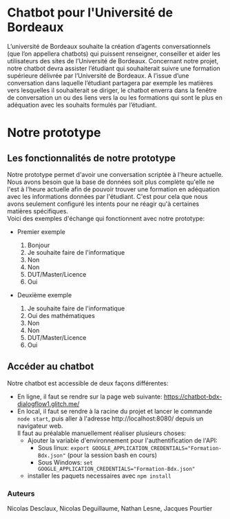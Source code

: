 # Chatbot pour l'Université de Bordeaux
L’université de Bordeaux souhaite la création d’agents conversationnels (que l’on appellera chatbots) qui puissent renseigner, conseiller et aider les utilisateurs des sites de l’Université de Bordeaux. Concernant notre projet, notre chatbot devra assister l’étudiant qui souhaiterait suivre une formation supérieure délivrée par l’Université de Bordeaux. A l’issue d’une conversation dans laquelle l’étudiant partagera par exemple les matières vers lesquelles il souhaiterait se diriger, le chatbot enverra dans la fenêtre de conversation un ou des liens vers la ou les formations qui sont le plus en adéquation avec les souhaits formulés par l’étudiant.
# Notre prototype
## Les fonctionnalités de notre prototype
Notre prototype permet d'avoir une conversation scriptée à l'heure actuelle. Nous avons besoin que la base de données soit plus complète qu'elle ne l'est à l'heure actuelle afin de pouvoir trouver une formation en adéquation avec les informations données par l'étudiant. C'est pour cela que nous avons seulement configuré les intents pour ne réagir qu'à certaines matières spécifiques.  
Voici des exemples d'échange qui fonctionnent avec notre prototype:  
* Premier exemple
  1. Bonjour
  2. Je souhaite faire de l'informatique
  3. Non
  4. Non
  5. DUT/Master/Licence
  6. Oui  
       
* Deuxième exemple
  1. Je souhaite faire de l'informatique
  2. Oui des mathématiques
  3. Non
  4. Non
  5. DUT/Master/Licence
  6. Oui

## Accéder au chatbot
Notre chatbot est accessible de deux façons différentes:
* En ligne, il faut se rendre sur la page web suivante: https://chatbot-bdx-dialogflow1.glitch.me/
* En local, il faut se rendre à la racine du projet et lancer le commande `node start`, puis aller à l'adresse http://localhost:8080/ depuis un navigateur web.\
Il faut au préalable manuellement réaliser plusieurs choses:
  * Ajouter la variable d'environnement pour l'authentification de l'API: 
    * Sous linux: `export GOOGLE_APPLICATION_CREDENTIALS="Formation-Bdx.json"` (pour la session bash en cours)
    * Sous Windows: `set GOOGLE_APPLICATION_CREDENTIALS="Formation-Bdx.json"`
  * installer les paquets necessaires avec `npm install`

### Auteurs
Nicolas Desclaux, Nicolas Deguillaume, Nathan Lesne, Jacques Pourtier
